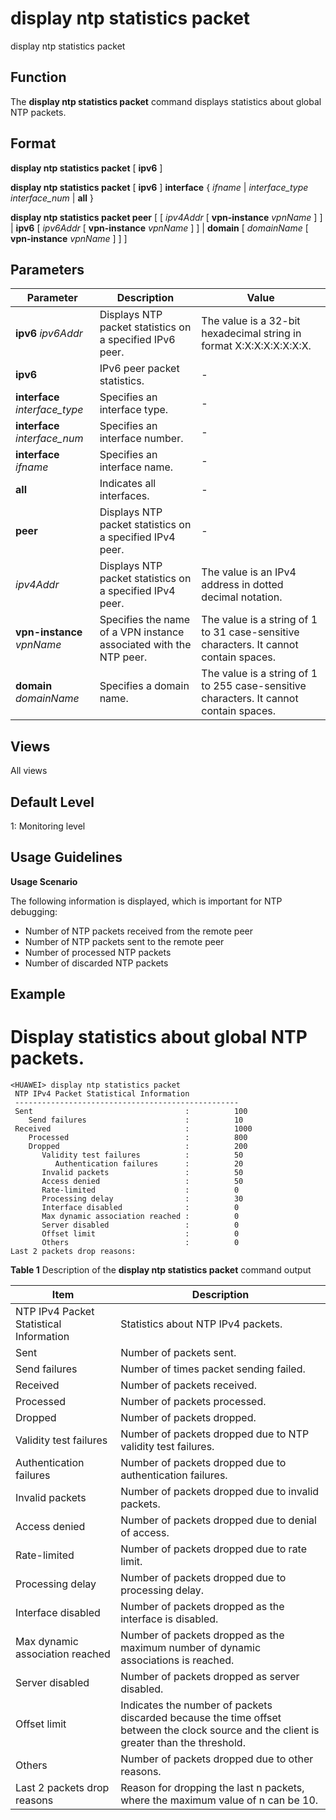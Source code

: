 display ntp statistics packet
=============================

display ntp statistics packet

Function
--------

The **display ntp statistics packet** command displays statistics about global NTP packets.



Format
------

**display ntp statistics packet** [ **ipv6** ]

**display ntp statistics packet** [ **ipv6** ] **interface** { *ifname* | *interface\_type* *interface\_num* | **all** }

**display ntp statistics packet peer** [ [ *ipv4Addr* [ **vpn-instance** *vpnName* ] ] | **ipv6** [ *ipv6Addr* [ **vpn-instance** *vpnName* ] ] | **domain** [ *domainName* [ **vpn-instance** *vpnName* ] ] ]



Parameters
----------

| Parameter | Description | Value |
| --- | --- | --- |
| **ipv6** *ipv6Addr* | Displays NTP packet statistics on a specified IPv6 peer. | The value is a 32-bit hexadecimal string in format X:X:X:X:X:X:X:X. |
| **ipv6** | IPv6 peer packet statistics. | - |
| **interface** *interface\_type* | Specifies an interface type. | - |
| **interface** *interface\_num* | Specifies an interface number. | - |
| **interface** *ifname* | Specifies an interface name. | - |
| **all** | Indicates all interfaces. | - |
| **peer** | Displays NTP packet statistics on a specified IPv4 peer. | - |
| *ipv4Addr* | Displays NTP packet statistics on a specified IPv4 peer. | The value is an IPv4 address in dotted decimal notation. |
| **vpn-instance** *vpnName* | Specifies the name of a VPN instance associated with the NTP peer. | The value is a string of 1 to 31 case-sensitive characters. It cannot contain spaces. |
| **domain** *domainName* | Specifies a domain name. | The value is a string of 1 to 255 case-sensitive characters. It cannot contain spaces. |




Views
-----

All views



Default Level
-------------

1: Monitoring level



Usage Guidelines
----------------

**Usage Scenario**

The following information is displayed, which is important for NTP debugging:

* Number of NTP packets received from the remote peer
* Number of NTP packets sent to the remote peer
* Number of processed NTP packets
* Number of discarded NTP packets


Example
-------

# Display statistics about global NTP packets.
```
<HUAWEI> display ntp statistics packet
 NTP IPv4 Packet Statistical Information
 --------------------------------------------------
 Sent                                  :          100
    Send failures                      :          10
 Received                              :          1000
    Processed                          :          800
    Dropped                            :          200
       Validity test failures          :          50
          Authentication failures      :          20
       Invalid packets                 :          50
       Access denied                   :          50
       Rate-limited                    :          0
       Processing delay                :          30
       Interface disabled              :          0
       Max dynamic association reached :          0
       Server disabled                 :          0
       Offset limit                    :          0
       Others                          :          0
Last 2 packets drop reasons:

```


**Table 1** Description of the
**display ntp statistics packet** command output

| Item | Description |
| --- | --- |
| NTP IPv4 Packet Statistical Information | Statistics about NTP IPv4 packets. |
| Sent | Number of packets sent. |
| Send failures | Number of times packet sending failed. |
| Received | Number of packets received. |
| Processed | Number of packets processed. |
| Dropped | Number of packets dropped. |
| Validity test failures | Number of packets dropped due to NTP validity test failures. |
| Authentication failures | Number of packets dropped due to authentication failures. |
| Invalid packets | Number of packets dropped due to invalid packets. |
| Access denied | Number of packets dropped due to denial of access. |
| Rate-limited | Number of packets dropped due to rate limit. |
| Processing delay | Number of packets dropped due to processing delay. |
| Interface disabled | Number of packets dropped as the interface is disabled. |
| Max dynamic association reached | Number of packets dropped as the maximum number of dynamic associations is reached. |
| Server disabled | Number of packets dropped as server disabled. |
| Offset limit | Indicates the number of packets discarded because the time offset between the clock source and the client is greater than the threshold. |
| Others | Number of packets dropped due to other reasons. |
| Last 2 packets drop reasons | Reason for dropping the last n packets, where the maximum value of n can be 10. |